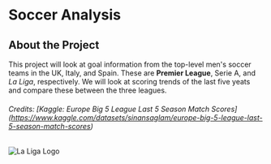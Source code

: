 # Soccer Analysis 

## About the Project

This project will look at goal information from the top-level men's soccer teams in the UK, Italy, and Spain. These are **Premier League**, Serie A, and *La Liga*, respectively. We will look at scoring trends of the last five yeats and compare these between the three leagues.

###### Credits: [Kaggle: Europe Big 5 League Last 5 Season Match Scores] (https://www.kaggle.com/datasets/sinansaglam/europe-big-5-league-last-5-season-match-scores)

![La Liga Logo](https://assets.laliga.com/assets/logos/laliga-v/laliga-v-300x300.jpg)
